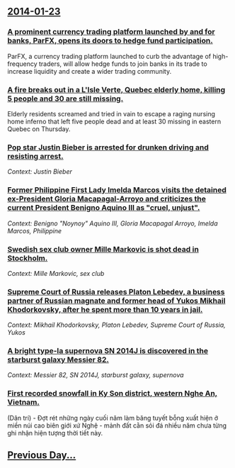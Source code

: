 ## [2014-01-23](/news/2014/01/23/index.md)

### [A prominent currency trading platform launched by and for banks, ParFX, opens its doors to hedge fund participation. ](/news/2014/01/23/a-prominent-currency-trading-platform-launched-by-and-for-banks-parfx-opens-its-doors-to-hedge-fund-participation.md)
ParFX, a currency trading platform launched to curb the advantage of high-frequency traders, will allow hedge funds to join banks in its trade to increase liquidity and create a wider trading community.

### [A fire breaks out in a L'Isle Verte, Quebec elderly home, killing 5 people and 30 are still missing. ](/news/2014/01/23/a-fire-breaks-out-in-a-l-isle-verte-quebec-elderly-home-killing-5-people-and-30-are-still-missing.md)
Elderly residents screamed and tried in vain to escape a raging nursing home inferno that left five people dead and at least 30 missing in eastern Quebec on Thursday.

### [Pop star Justin Bieber is arrested for drunken driving and resisting arrest. ](/news/2014/01/23/pop-star-justin-bieber-is-arrested-for-drunken-driving-and-resisting-arrest.md)
_Context: Justin Bieber_

### [Former Philippine First Lady Imelda Marcos visits the detained ex-President Gloria Macapagal-Arroyo and criticizes the current President Benigno Aquino III as "cruel, unjust". ](/news/2014/01/23/former-philippine-first-lady-imelda-marcos-visits-the-detained-ex-president-gloria-macapagal-arroyo-and-criticizes-the-current-president-ben.md)
_Context: Benigno "Noynoy" Aquino III, Gloria Macapagal Arroyo, Imelda Marcos, Philippine_

### [Swedish sex club owner Mille Markovic is shot dead in Stockholm. ](/news/2014/01/23/swedish-sex-club-owner-mille-markovic-is-shot-dead-in-stockholm.md)
_Context: Mille Markovic, sex club_

### [Supreme Court of Russia releases Platon Lebedev, a business partner of Russian magnate and former head of Yukos Mikhail Khodorkovsky, after he spent more than 10 years in jail. ](/news/2014/01/23/supreme-court-of-russia-releases-platon-lebedev-a-business-partner-of-russian-magnate-and-former-head-of-yukos-mikhail-khodorkovsky-after.md)
_Context: Mikhail Khodorkovsky, Platon Lebedev, Supreme Court of Russia, Yukos_

### [A bright type-Ia supernova SN 2014J is discovered in the starburst galaxy Messier 82. ](/news/2014/01/23/a-bright-type-ia-supernova-sn-2014j-is-discovered-in-the-starburst-galaxy-messier-82.md)
_Context: Messier 82, SN 2014J, starburst galaxy, supernova_

### [First recorded snowfall in Ky Son district, western Nghe An, Vietnam. ](/news/2014/01/23/first-recorded-snowfall-in-ka-3-sae-n-district-western-ngha-an-vietnam.md)
(Dân trí) - Đợt rét những ngày cuối năm làm băng tuyết bỗng xuất hiện ở miền núi cao biên giới xứ Nghệ - mảnh đất cằn sỏi đá nhiều năm chưa từng ghi nhận hiện tượng thời tiết này.

## [Previous Day...](/news/2014/01/22/index.md)


